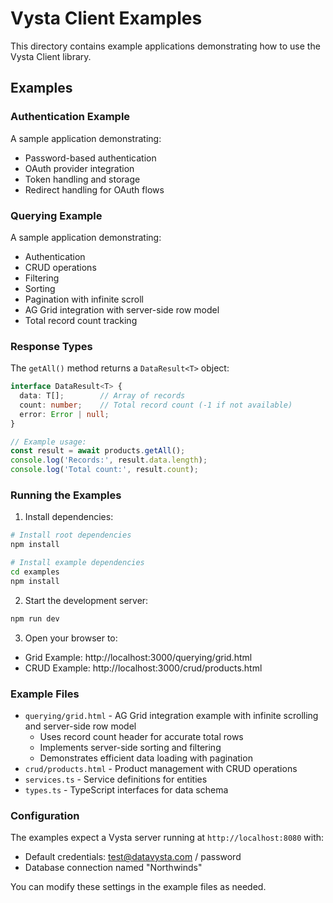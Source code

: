 # Vysta Client Examples

This directory contains example applications demonstrating how to use the Vysta Client library.

## Examples

### Authentication Example
A sample application demonstrating:
- Password-based authentication
- OAuth provider integration
- Token handling and storage
- Redirect handling for OAuth flows

### Querying Example
A sample application demonstrating:
- Authentication
- CRUD operations
- Filtering
- Sorting
- Pagination with infinite scroll
- AG Grid integration with server-side row model
- Total record count tracking

### Response Types

The `getAll()` method returns a `DataResult<T>` object:
```typescript
interface DataResult<T> {
  data: T[];        // Array of records
  count: number;    // Total record count (-1 if not available)
  error: Error | null;
}

// Example usage:
const result = await products.getAll();
console.log('Records:', result.data.length);
console.log('Total count:', result.count);
```

### Running the Examples

1. Install dependencies:
```bash
# Install root dependencies
npm install

# Install example dependencies
cd examples
npm install
```

2. Start the development server:
```bash
npm run dev
```

3. Open your browser to:
- Grid Example: http://localhost:3000/querying/grid.html
- CRUD Example: http://localhost:3000/crud/products.html

### Example Files

- `querying/grid.html` - AG Grid integration example with infinite scrolling and server-side row model
  - Uses record count header for accurate total rows
  - Implements server-side sorting and filtering
  - Demonstrates efficient data loading with pagination
- `crud/products.html` - Product management with CRUD operations
- `services.ts` - Service definitions for entities
- `types.ts` - TypeScript interfaces for data schema

### Configuration

The examples expect a Vysta server running at `http://localhost:8080` with:
- Default credentials: test@datavysta.com / password
- Database connection named "Northwinds"

You can modify these settings in the example files as needed. 